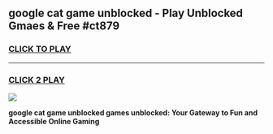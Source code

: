 
## google cat game unblocked - Play Unblocked Gmaes & Free #ct879
<h3>
<a href="https://premium.freeplayer.one?title=google_cat_game_unblocked&ref=01M">CLICK TO PLAY</a></h3>
<hr>

<h3>
<a href="https://premium.freeplayer.one?title=google_cat_game_unblocked&ref=01M">CLICK 2 PLAY</a>
  
</h3>

<a href="https://premium.freeplayer.one?title=google_cat_game_unblocked&ref=01M"><img src="https://clearcache.store/games.png"></a>


**google cat game unblocked games unblocked: Your Gateway to Fun and Accessible Online Gaming**
